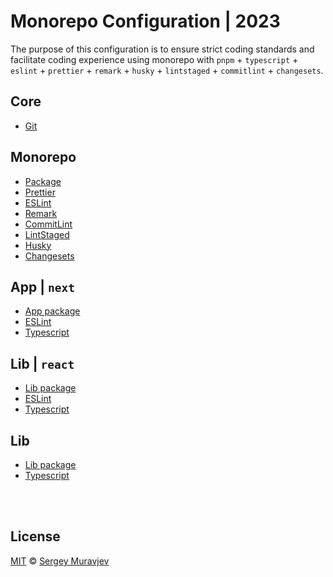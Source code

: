 # Monorepo Configuration | 2023

The purpose of this configuration is to ensure strict coding standards and facilitate coding experience using monorepo with `pnpm` + `typescript` + `eslint` + `prettier` + `remark` + `husky` + `lintstaged` + `commitlint` + `changesets`.

## Core

- [Git](/docs/core/git.md)

## Monorepo

- [Package](docs/packages/monorepo.md)
- [Prettier](/packages/prettier/README.md)
- [ESLint](/packages/eslint-ts/README.md)
- [Remark](/packages/remark/README.md)
- [CommitLint](/packages/commitlint/README.md)
- [LintStaged](/docs/tools/lint-staged.md)
- [Husky](/docs/tools/husky.md)
- [Changesets](docs/tools/changesets.md)

## App | `next`

- [App package](/docs/packages/app-next.md)
- [ESLint](/packages/eslint-ts-next/README.md)
- [Typescript](/packages/ts-next/README.md)

## Lib | `react`

- [Lib package](/docs/packages/lib-react.md)
- [ESLint](/packages/eslint-ts-react/README.md)
- [Typescript](/packages/ts-react/README.md)

## Lib

- [Lib package](/docs/packages/lib.md)
- [Typescript](/packages/ts/README.md)

<br>

<br>

## License

[MIT](LICENSE) © [Sergey Muravjev](https://github.com/muravjev)
